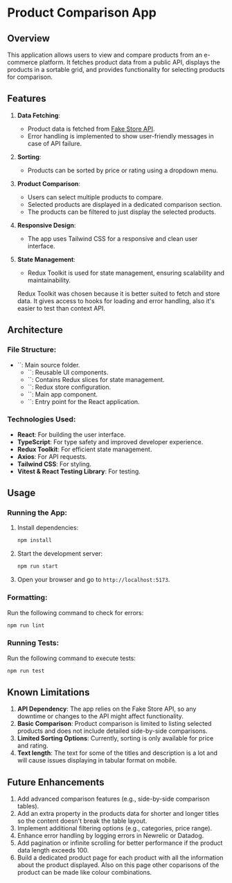 # Product Comparison App

## Overview

This application allows users to view and compare products from an e-commerce platform. It fetches product data from a public API, displays the products in a sortable grid, and provides functionality for selecting products for comparison.

## Features

1. **Data Fetching**:

   - Product data is fetched from [Fake Store API](https://fakestoreapi.com/products).
   - Error handling is implemented to show user-friendly messages in case of API failure.

2. **Sorting**:

   - Products can be sorted by price or rating using a dropdown menu.

3. **Product Comparison**:

   - Users can select multiple products to compare.
   - Selected products are displayed in a dedicated comparison section.
   - The products can be filtered to just display the selected products.

4. **Responsive Design**:

   - The app uses Tailwind CSS for a responsive and clean user interface.

5. **State Management**:

   - Redux Toolkit is used for state management, ensuring scalability and maintainability.

   Redux Toolkit was chosen because it is better suited to fetch and store data. It gives access to hooks for loading and error handling, also it's easier to test than context API. 

## Architecture

### File Structure:

- \`\`: Main source folder.
  - \`\`: Reusable UI components.
  - \`\`: Contains Redux slices for state management.
  - \`\`: Redux store configuration.
  - \`\`: Main app component.
  - \`\`: Entry point for the React application.

### Technologies Used:

- **React**: For building the user interface.
- **TypeScript**: For type safety and improved developer experience.
- **Redux Toolkit**: For efficient state management.
- **Axios**: For API requests.
- **Tailwind CSS**: For styling.
- **Vitest & React Testing Library**: For testing.

## Usage

### Running the App:

1. Install dependencies:
   ```bash
   npm install
   ```
2. Start the development server:
   ```bash
   npm run start
   ```
3. Open your browser and go to `http://localhost:5173`.

### Formatting:

Run the following command to check for errors:

```bash
npm run lint
```

### Running Tests:

Run the following command to execute tests:

```bash
npm run test
```

## Known Limitations

1. **API Dependency**: The app relies on the Fake Store API, so any downtime or changes to the API might affect functionality.
2. **Basic Comparison**: Product comparison is limited to listing selected products and does not include detailed side-by-side comparisons.
3. **Limited Sorting Options**: Currently, sorting is only available for price and rating.
4. **Text length**: The text for some of the titles and description is a lot and will cause issues displaying in tabular format on mobile. 

## Future Enhancements

1. Add advanced comparison features (e.g., side-by-side comparison tables).
2. Add an extra property in the products data for shorter and longer titles so the content doesn't break the table layout.
3. Implement additional filtering options (e.g., categories, price range).
4. Enhance error handling by logging errors in Newrelic or Datadog.
5. Add pagination or infinite scrolling for better performance if the product data length exceeds 100.
6. Build a dedicated product page for each product with all the information about the product displayed. Also on this page other coparisons of the product can be made like colour combinations.


